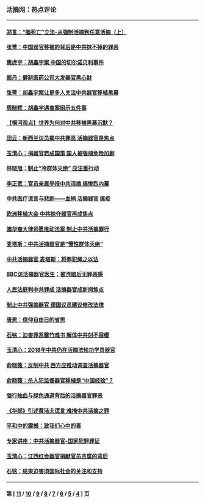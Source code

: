 ### 活摘网：热点评论
---
#### [郑言：“脑死亡”立法-从强制活摘到任意活摘（上）](../../pages/nf5879/n14077933.md?10210430) 
#### [张菁：中国器官移植的背后是中共抹不掉的罪恶](../../pages/nf5879/n13974977.md?10210430) 
#### [惠虎宇：胡鑫宇案 中国的切尔诺贝利事件](../../pages/nf5879/n13942916.md?10210430) 
#### [颜丹：健耕医药公司大发器官黑心财](../../pages/nf5879/n13940134.md?10210430) 
#### [张菁：胡鑫宇案让更多人关注中共器官移植黑幕](../../pages/nf5879/n13929073.md?10210430) 
#### [周晓辉：胡鑫宇遇害案昭示五件事](../../pages/nf5879/n13921870.md?10210430) 
#### [【横河观点】世界为何对中共移植黑幕沉默？](../../pages/nf5879/n13244249.md?10210430) 
#### [田云：新西兰议员揭中共罪恶 活摘器官是焦点](../../pages/nf5879/n13070629.md?10210430) 
#### [玉清心：捐器官若成国策 国人被强摘危险加剧](../../pages/nf5879/n12802713.md?10210430) 
#### [林晓旭：制止“冷群体灭绝” 应注重行动](../../pages/nf5879/n12779736.md?10210430) 
#### [李正宽：官员亲属举报中共活摘 揭惨烈内幕](../../pages/nf5879/n12684490.md?10210430) 
#### [中共医疗谎言与悲剧——血祸 活摘器官 瘟疫](../../pages/nf5879/n12372103.md?10210430) 
#### [欧洲移植大会 中共掠夺器官再成焦点](../../pages/nf5879/n11538883.md?10210430) 
#### [澳华裔大律师愿推动法案 制止中共活摘罪行](../../pages/nf5879/n11377039.md?10210430) 
#### [麦塔斯：中共活摘器官是“慢性群体灭绝”](../../pages/nf5879/n11350529.md?10210430) 
#### [中共活摘器官 麦塔斯：将罪犯绳之以法](../../pages/nf5879/n11347973.md?10210430) 
#### [BBC访活摘器官医生：被洗脑后无罪恶感](../../pages/nf5879/n11335935.md?10210430) 
#### [人民法庭判中共罪成 活摘器官成新闻焦点](../../pages/nf5879/n11331578.md?10210430) 
#### [制止中共强摘器官 德国议员建议修改法律](../../pages/nf5879/n11249451.md?10210430) 
#### [唐恩：信仰自由日的省思](../../pages/nf5879/n11003525.md?10210430) 
#### [石铭：迫害罪恶罄竹难书  解体中共刻不容缓](../../pages/nf5879/n10942855.md?10210430) 
#### [玉清心：2018年中共仍在活摘法轮功学员器官](../../pages/nf5879/n10914646.md?10210430) 
#### [俞晓薇：反制中共 西方应推动调查活摘器官](../../pages/nf5879/n10794671.md?10210430) 
#### [俞晓薇：杀人犯监督器官移植是“中国经验”？](../../pages/nf5879/n10466427.md?10210430) 
#### [强行抽血与绿色通道背后的活摘器官罪恶](../../pages/nf5879/n10004708.md?10210430) 
#### [《华邮》引述黄洁夫谎言 难掩中共活摘之罪](../../pages/nf5879/n9642309.md?10210430) 
#### [平和中的震撼：致我们心中的善](../../pages/nf5879/n9021123.md?10210430) 
#### [专家讲座：中共活摘器官-国家犯罪罪证](../../pages/nf5879/n8828153.md?10210430) 
#### [玉清心：江西红会器官捐献官员贪腐的背后](../../pages/nf5879/n8522122.md?10210430) 
#### [石铭：结束迫害须国际社会的关注和支持](../../pages/nf5879/n8443497.md?10210430) 

---
#### 第 [ [11](./11.md?10210430) / [10](./10.md?10210430) / [9](./9.md?10210430) / [8](./8.md?10210430) / [7](./7.md?10210430) / [6](./6.md?10210430) / [5](./5.md?10210430) / [4](./4.md?10210430) ] 页
